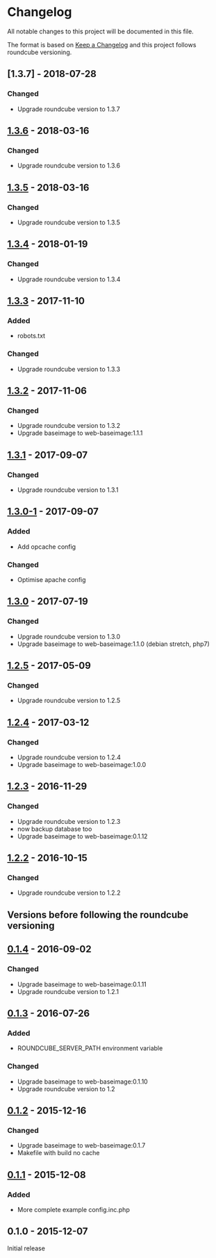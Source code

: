 # Changelog
All notable changes to this project will be documented in this file.

The format is based on [Keep a Changelog](http://keepachangelog.com/en/1.0.0/)
and this project follows roundcube versioning.

## [1.3.7] - 2018-07-28
### Changed
  - Upgrade roundcube version to 1.3.7

## [1.3.6] - 2018-03-16
### Changed
  - Upgrade roundcube version to 1.3.6

## [1.3.5] - 2018-03-16
### Changed
  - Upgrade roundcube version to 1.3.5

## [1.3.4] - 2018-01-19
### Changed
  - Upgrade roundcube version to 1.3.4

## [1.3.3] - 2017-11-10
### Added
  - robots.txt

### Changed
  - Upgrade roundcube version to 1.3.3

## [1.3.2] - 2017-11-06
### Changed
  - Upgrade roundcube version to 1.3.2
  - Upgrade baseimage to web-baseimage:1.1.1

## [1.3.1] - 2017-09-07
### Changed
  - Upgrade roundcube version to 1.3.1

## [1.3.0-1] - 2017-09-07
### Added
  - Add opcache config

### Changed
  - Optimise apache config

## [1.3.0] - 2017-07-19
### Changed
  - Upgrade roundcube version to 1.3.0
  - Upgrade baseimage to web-baseimage:1.1.0 (debian stretch, php7)

## [1.2.5] - 2017-05-09
### Changed
  - Upgrade roundcube version to 1.2.5

## [1.2.4] - 2017-03-12
### Changed
  - Upgrade roundcube version to 1.2.4
  - Upgrade baseimage to web-baseimage:1.0.0

## [1.2.3] - 2016-11-29
### Changed
  - Upgrade roundcube version to 1.2.3
  - now backup database too
  - Upgrade baseimage to web-baseimage:0.1.12

## [1.2.2] - 2016-10-15
### Changed
  - Upgrade roundcube version to 1.2.2

## Versions before following the roundcube versioning

## [0.1.4] - 2016-09-02
### Changed
  - Upgrade baseimage to web-baseimage:0.1.11
  - Upgrade roundcube version to 1.2.1

## [0.1.3] - 2016-07-26
### Added
  - ROUNDCUBE_SERVER_PATH environment variable

### Changed
  - Upgrade baseimage to web-baseimage:0.1.10
  - Upgrade roundcube version to 1.2

## [0.1.2] - 2015-12-16
### Changed
  - Upgrade baseimage to web-baseimage:0.1.7
  - Makefile with build no cache

## [0.1.1] - 2015-12-08
### Added
  - More complete example config.inc.php

## 0.1.0 - 2015-12-07
Initial release

[1.3.6]: https://github.com/osixia/docker-roundcube/compare/v1.3.5...v1.3.6
[1.3.5]: https://github.com/osixia/docker-roundcube/compare/v1.3.4...v1.3.5
[1.3.4]: https://github.com/osixia/docker-roundcube/compare/v1.3.3...v1.3.4
[1.3.3]: https://github.com/osixia/docker-roundcube/compare/v1.3.2...v1.3.3
[1.3.2]: https://github.com/osixia/docker-roundcube/compare/v1.3.1...v1.3.2
[1.3.1]: https://github.com/osixia/docker-roundcube/compare/v1.3.0...v1.3.1
[1.3.0-1]: https://github.com/osixia/docker-roundcube/compare/v1.3.0...v1.3.0-1
[1.3.0]: https://github.com/osixia/docker-roundcube/compare/v1.2.5...v1.3.0
[1.2.5]: https://github.com/osixia/docker-roundcube/compare/v1.2.4...v1.2.5
[1.2.4]: https://github.com/osixia/docker-roundcube/compare/v1.2.3...v1.2.4
[1.2.3]: https://github.com/osixia/docker-roundcube/compare/v1.2.2...v1.2.3
[1.2.2]: https://github.com/osixia/docker-roundcube/compare/v0.1.4...v1.2.2
[0.1.4]: https://github.com/osixia/docker-roundcube/compare/v0.1.3...v0.1.4
[0.1.3]: https://github.com/osixia/docker-roundcube/compare/v0.1.2...v0.1.3
[0.1.2]: https://github.com/osixia/docker-roundcube/compare/v0.1.1...v0.1.2
[0.1.1]: https://github.com/osixia/docker-roundcube/compare/v0.1.0...v0.1.1
